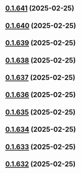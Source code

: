 ## [0.1.641](https://github.com/binary-braids/terraform-oracle/compare/v0.1.640...v0.1.641) (2025-02-25)



## [0.1.640](https://github.com/binary-braids/terraform-oracle/compare/v0.1.639...v0.1.640) (2025-02-25)



## [0.1.639](https://github.com/binary-braids/terraform-oracle/compare/v0.1.638...v0.1.639) (2025-02-25)



## [0.1.638](https://github.com/binary-braids/terraform-oracle/compare/v0.1.637...v0.1.638) (2025-02-25)



## [0.1.637](https://github.com/binary-braids/terraform-oracle/compare/v0.1.636...v0.1.637) (2025-02-25)



## [0.1.636](https://github.com/binary-braids/terraform-oracle/compare/v0.1.635...v0.1.636) (2025-02-25)



## [0.1.635](https://github.com/binary-braids/terraform-oracle/compare/v0.1.634...v0.1.635) (2025-02-25)



## [0.1.634](https://github.com/binary-braids/terraform-oracle/compare/v0.1.633...v0.1.634) (2025-02-25)



## [0.1.633](https://github.com/binary-braids/terraform-oracle/compare/v0.1.632...v0.1.633) (2025-02-25)



## [0.1.632](https://github.com/binary-braids/terraform-oracle/compare/v0.1.631...v0.1.632) (2025-02-25)



